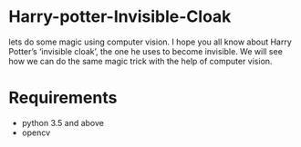 # Harry-potter-Invisible-Cloak

lets do some magic using computer vision. I hope you all know about Harry Potter’s ‘invisible cloak’, 
the one he uses to become invisible. We will see how we can do the same magic trick with the help of computer vision. 

# Requirements

* python 3.5 and above
* opencv

